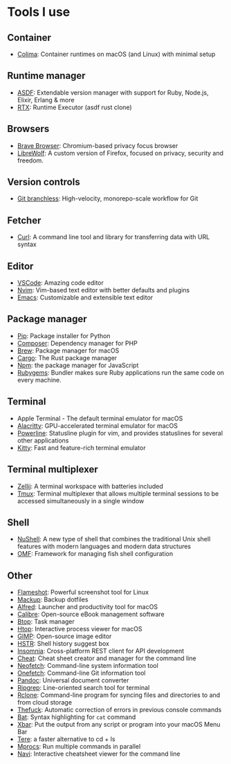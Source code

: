 # Tools I use

## Container

- [Colima](https://github.com/abiosoft/colima): Container runtimes on macOS (and Linux) with minimal setup

## Runtime manager

- [ASDF](https://github.com/asdf-vm/asdf): Extendable version manager with support for Ruby, Node.js, Elixir, Erlang & more
- [RTX](https://github.com/jdxcode/rtx): Runtime Executor (asdf rust clone)

## Browsers

- [Brave Browser](https://github.com/brave/brave-browser): Chromium-based privacy focus browser
- [LibreWolf](https://librewolf.net/): A custom version of Firefox, focused on privacy, security and freedom.

## Version controls

- [Git branchless](https://github.com/arxanas/git-branchless): High-velocity, monorepo-scale workflow for Git

## Fetcher

- [Curl](https://github.com/curl/curl): A command line tool and library for transferring data with URL syntax

## Editor

- [VSCode](https://github.com/microsoft/vscode): Amazing code editor
- [Nvim](https://neovim.io/): Vim-based text editor with better defaults and plugins
- [Emacs](https://www.gnu.org/software/emacs/): Customizable and extensible text editor

## Package manager

- [Pip](https://pip.pypa.io/en/stable/): Package installer for Python
- [Composer](https://getcomposer.org/): Dependency manager for PHP
- [Brew](https://brew.sh/): Package manager for macOS
- [Cargo](https://github.com/rust-lang/cargo): The Rust package manager
- [Npm](https://github.com/npm/cli): the package manager for JavaScript
- [Rubygems](https://github.com/rubygems/rubygems/tree/master/bundler): Bundler makes sure Ruby applications run the same code on every machine.

## Terminal

- Apple Terminal - The default terminal emulator for macOS
- [Alacritty](https://github.com/alacritty/alacritty): GPU-accelerated terminal emulator for macOS
- [Powerline](https://github.com/powerline/powerline): Statusline plugin for vim, and provides statuslines for several other applications
- [Kitty](https://sw.kovidgoyal.net/kitty/): Fast and feature-rich terminal emulator

## Terminal multiplexer

- [Zellij](https://github.com/zellij-org/zellij): A terminal workspace with batteries included
- [Tmux](https://github.com/tmux/tmux): Terminal multiplexer that allows multiple terminal sessions to be accessed simultaneously in a single window

## Shell

- [NuShell](https://github.com/nushell/nushell): A new type of shell that combines the traditional Unix shell features with modern languages and modern data structures
- [OMF](https://github.com/oh-my-fish/oh-my-fish): Framework for managing fish shell configuration

## Other

- [Flameshot](https://flameshot.org/): Powerful screenshot tool for Linux
- [Mackup](https://github.com/lra/mackup): Backup dotfiles
- [Alfred](https://www.alfredapp.com/): Launcher and productivity tool for macOS
- [Calibre](https://calibre-ebook.com/): Open-source eBook management software
- [Btop](https://github.com/aristocratos/btop): Task manager
- [Htop](https://hisham.hm/htop/): Interactive process viewer for macOS
- [GIMP](https://www.gimp.org/): Open-source image editor
- [HSTR](https://github.com/dvorka/hstr): Shell history suggest box
- [Insomnia](https://insomnia.rest/): Cross-platform REST client for API development
- [Cheat](https://github.com/cheat/cheat): Cheat sheet creator and manager for the command line
- [Neofetch](https://github.com/dylanaraps/neofetch): Command-line system information tool
- [Onefetch](https://github.com/o2sh/onefetch): Command-line Git information tool
- [Pandoc](https://pandoc.org/): Universal document converter
- [Ripgrep](https://github.com/BurntSushi/ripgrep): Line-oriented search tool for terminal
- [Rclone](https://rclone.org/): Command-line program for syncing files and directories to and from cloud storage
- [Thefuck](https://github.com/nvbn/thefuck): Automatic correction of errors in previous console commands
- [Bat](https://github.com/sharkdp/bat): Syntax highlighting for `cat` command
- [Xbar](https://github.com/matryer/xbar): Put the output from any script or program into your macOS Menu Bar
- [Tere](https://github.com/mgunyho/tere): a faster alternative to cd + ls
- [Mprocs](https://github.com/pvolok/mprocs): Run multiple commands in parallel
- [Navi](https://github.com/denisidoro/navi): Interactive cheatsheet viewer for the command line
